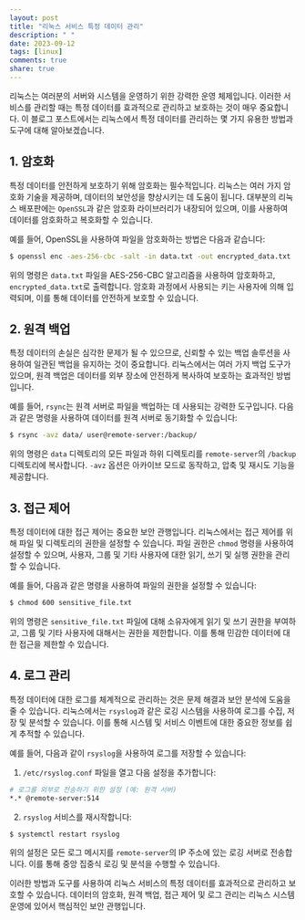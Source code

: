 ```yaml
---
layout: post
title: "리눅스 서비스 특정 데이터 관리"
description: " "
date: 2023-09-12
tags: [linux]
comments: true
share: true
---
```


리눅스는 여러분의 서버와 시스템을 운영하기 위한 강력한 운영 체제입니다. 이러한 서비스를 관리할 때는 특정 데이터를 효과적으로 관리하고 보호하는 것이 매우 중요합니다. 이 블로그 포스트에서는 리눅스에서 특정 데이터를 관리하는 몇 가지 유용한 방법과 도구에 대해 알아보겠습니다.

## 1. 암호화

특정 데이터를 안전하게 보호하기 위해 암호화는 필수적입니다. 리눅스는 여러 가지 암호화 기술을 제공하며, 데이터의 보안성을 향상시키는 데 도움이 됩니다. 대부분의 리눅스 배포판에는 `OpenSSL`과 같은 암호화 라이브러리가 내장되어 있으며, 이를 사용하여 데이터를 암호화하고 복호화할 수 있습니다.

예를 들어, OpenSSL을 사용하여 파일을 암호화하는 방법은 다음과 같습니다:

```bash
$ openssl enc -aes-256-cbc -salt -in data.txt -out encrypted_data.txt
```

위의 명령은 `data.txt` 파일을 AES-256-CBC 알고리즘을 사용하여 암호화하고, `encrypted_data.txt`로 출력합니다. 암호화 과정에서 사용되는 키는 사용자에 의해 입력되며, 이를 통해 데이터를 안전하게 보호할 수 있습니다.

## 2. 원격 백업

특정 데이터의 손실은 심각한 문제가 될 수 있으므로, 신뢰할 수 있는 백업 솔루션을 사용하여 일관된 백업을 유지하는 것이 중요합니다. 리눅스에서는 여러 가지 백업 도구가 있으며, 원격 백업은 데이터를 외부 장소에 안전하게 복사하여 보호하는 효과적인 방법입니다.

예를 들어, `rsync`는 원격 서버로 파일을 백업하는 데 사용되는 강력한 도구입니다. 다음과 같은 명령을 사용하여 데이터를 원격 서버로 동기화할 수 있습니다:

```bash
$ rsync -avz data/ user@remote-server:/backup/
```

위의 명령은 `data` 디렉토리의 모든 파일과 하위 디렉토리를 `remote-server`의 `/backup` 디렉토리에 복사합니다. `-avz` 옵션은 아카이브 모드로 동작하고, 압축 및 재시도 기능을 제공합니다.

## 3. 접근 제어

특정 데이터에 대한 접근 제어는 중요한 보안 관행입니다. 리눅스에서는 접근 제어를 위해 파일 및 디렉토리의 권한을 설정할 수 있습니다. 파일 권한은 `chmod` 명령을 사용하여 설정할 수 있으며, 사용자, 그룹 및 기타 사용자에 대한 읽기, 쓰기 및 실행 권한을 관리할 수 있습니다.

예를 들어, 다음과 같은 명령을 사용하여 파일의 권한을 설정할 수 있습니다:

```bash
$ chmod 600 sensitive_file.txt
```

위의 명령은 `sensitive_file.txt` 파일에 대해 소유자에게 읽기 및 쓰기 권한을 부여하고, 그룹 및 기타 사용자에 대해서는 권한을 제한합니다. 이를 통해 민감한 데이터에 대한 접근을 제한할 수 있습니다.

## 4. 로그 관리

특정 데이터에 대한 로그를 체계적으로 관리하는 것은 문제 해결과 보안 분석에 도움을 줄 수 있습니다. 리눅스에서는 `rsyslog`과 같은 로깅 시스템을 사용하여 로그를 수집, 저장 및 분석할 수 있습니다. 이를 통해 시스템 및 서비스 이벤트에 대한 중요한 정보를 쉽게 추적할 수 있습니다.

예를 들어, 다음과 같이 `rsyslog`을 사용하여 로그를 저장할 수 있습니다:

1. `/etc/rsyslog.conf` 파일을 열고 다음 설정을 추가합니다:

```bash
# 로그를 외부로 전송하기 위한 설정 (예: 원격 서버)
*.* @remote-server:514
```

2. `rsyslog` 서비스를 재시작합니다:

```bash
$ systemctl restart rsyslog
```

위의 설정은 모든 로그 메시지를 `remote-server`의 IP 주소에 있는 로깅 서버로 전송합니다. 이를 통해 중앙 집중식 로깅 및 분석을 수행할 수 있습니다.

이러한 방법과 도구를 사용하여 리눅스 서비스의 특정 데이터를 효과적으로 관리하고 보호할 수 있습니다. 데이터의 암호화, 원격 백업, 접근 제어 및 로그 관리는 리눅스 시스템 운영에 있어서 핵심적인 보안 관행입니다.